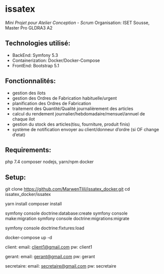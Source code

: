 # issatex
*Mini Projet pour Atelier Conception - Scrum*
Organisation: ISET Sousse, Master Pro GLDRA3 A2

## Technologies utilisé:
  - BackEnd: Symfony 5.3
  - Containerization: Docker/Docker-Compose
  - FrontEnd: Bootstrap 5.1

## Fonctionnalités:
- gestion des ilots
- gestion des Ordres de Fabrication habituelle/urgent
- planification des Ordres de Fabrication
- traitement des Quantité/Qualité journalièrement des articles
- calcul du rendement journalier/hebdomadaire/mensuel/annuel de chaque ilot
- gestion du stock des articles(tisu, fourniture, produit finis)
- système de notification envoyer au client/donneur d’ordre (si OF change d’etat)

## Requirements:
php 7.4
composer
nodejs, yarn/npm
docker

## Setup:
git clone https://github.com/MarwenTlili/issatex_docker.git
cd issatex_docker/issatex

yarn install
composer install

symfony console doctrine:database:create
symfony console make:migration
symfony console doctrine:migrations:migrate

symfony console doctrine:fixtures:load

docker-compose up -d

client:
	email: client1@gmail.com
	pw: client1

gerant:
	email: gerant@gmail.com
	pw: gerant

secretaire:
	email: secretaire@gmail.com
	pw: secretaire